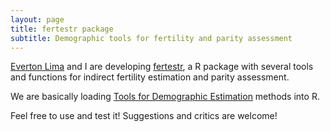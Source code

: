```yaml
---
layout: page
title: fertestr package
subtitle: Demographic tools for fertility and parity assessment
---
```


[Everton Lima](https://twitter.com/notreve81) and I are developing [fertestr](https://github.com/josehcms/fertestr), a R package with several tools and functions for indirect fertility estimation and parity assessment.

We are basically loading [Tools for Demographic Estimation](http://demographicestimation.iussp.org/) methods into R.

Feel free to use and test it! Suggestions and critics are welcome!

